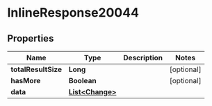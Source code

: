 

# InlineResponse20044

## Properties

Name | Type | Description | Notes
------------ | ------------- | ------------- | -------------
**totalResultSize** | **Long** |  |  [optional]
**hasMore** | **Boolean** |  |  [optional]
**data** | [**List&lt;Change&gt;**](Change.md) |  | 



